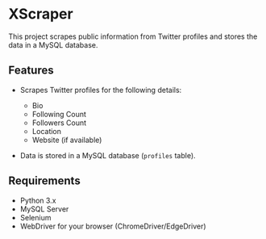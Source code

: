 # XScraper

This project scrapes public information from Twitter profiles and stores the data in a MySQL database.

## Features
- Scrapes Twitter profiles for the following details:
  - Bio
  - Following Count
  - Followers Count
  - Location
  - Website (if available)

- Data is stored in a MySQL database (`profiles` table).

## Requirements
- Python 3.x
- MySQL Server
- Selenium
- WebDriver for your browser (ChromeDriver/EdgeDriver)

